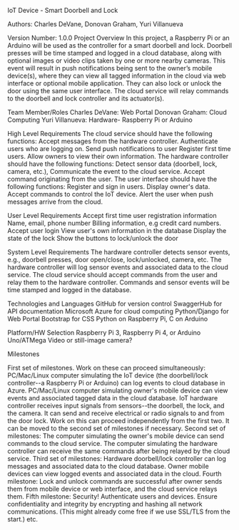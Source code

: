 IoT Device - Smart Doorbell and Lock

Authors: Charles DeVane, Donovan Graham, Yuri Villanueva

Version Number: 1.0.0
Project Overview
In this project, a Raspberry Pi or an Arduino will be used as the controller for a smart doorbell and lock. Doorbell presses will be time stamped and logged in a cloud database, along with optional images or video clips taken by one or more nearby cameras. This event will result in push notifications being sent to the owner’s mobile device(s), where they can view all tagged information in the cloud via web interface or optional mobile application. They can also lock or unlock the door using the same user interface. The cloud service will relay commands to the doorbell and lock controller and its actuator(s).


Team Member/Roles
Charles DeVane: Web Portal
Donovan Graham: Cloud Computing
Yuri Villanueva: Hardware- Raspberry Pi or Arduino

High Level Requirements
The cloud service should have the following functions:
Accept messages from the hardware controller.
Authenticate users who are logging on.
Send push notifications to user
Register first time users.
Allow owners to view their own information.
The hardware controller should have the following functions:
Detect sensor data (doorbell, lock, camera, etc.), 
Communicate the event to the cloud service.
Accept command originating from the user.
The user interface should have the following functions:
Register and sign in users.
Display owner's data.
Accept commands to control the IoT device.
Alert the user when push messages arrive from the cloud.

User Level Requirements
Accept first time user registration information
Name, email, phone number
Billing information, e.g credit card numbers.
Accept user login
View user's own information in the database
Display the state of the lock
Show the buttons to lock/unlock the door


System Level Requirements
The hardware controller detects sensor events, e.g., doorbell presses, door open/close, lock/unlocked, camera, etc.
The hardware controller will log sensor events and associated data to the cloud service.
The cloud service should accept commands from the user and relay them to the hardware controller.
 Commands and sensor events will be time stamped and logged in the database.



Technologies and Languages
GitHub for version control
SwaggerHub for API documentation
Microsoft Azure for cloud computing 
Python/Django for Web Portal
Bootstrap for CSS
Python on Raspberry Pi, C on Arduino


Platform/HW Selection
Raspberry Pi 3, Raspberry Pi 4, or Arduino Uno/ATMega
Video or still-image camera?


Milestones

First set of milestones. Work on these can proceed simultaneously:
PC/Mac/Linux computer simulating the IoT device (the doorbell/lock controller--a Raspberry Pi or Arduino) can log events to cloud database in Azure.
PC/Mac/Linux computer simulating owner's mobile device can view events and associated tagged data in the cloud database.
IoT hardware controller receives input signals from sensors--the doorbell, the lock, and the camera. It can send and receive electrical or radio signals to and from the door lock. Work on this can proceed independently from the first two. It can be moved to the second set of milestones if necessary.
Second set of milestones:
The computer simulating the owner's mobile device can send commands to the cloud service. The computer simulating the hardware controller can receive the same commands after being relayed by the cloud service.
Third set of milestones:
Hardware doorbell/lock controller can log messages and associated data to the cloud database. 
Owner mobile devices can view logged events and associated data in the cloud.
Fourth milestone: Lock and unlock commands are successful after owner sends them from mobile device or web interface, and the cloud service relays them.
Fifth milestone: Security!
Authenticate users and devices.
Ensure confidentiality and integrity by encrypting and hashing all network communications. (This might already come free if we use SSL/TLS from the start.)
etc.


